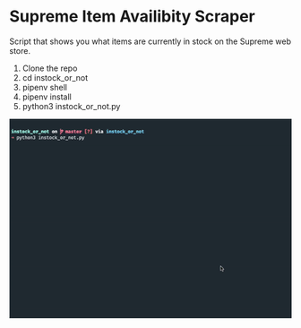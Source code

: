 # Supreme Item Availibity Scraper
Script that shows you what items are currently in stock on the Supreme web store. 

1. Clone the repo
2. cd instock_or_not
3. pipenv shell
4. pipenv install
5. python3 instock_or_not.py

![](demo_1.gif)
